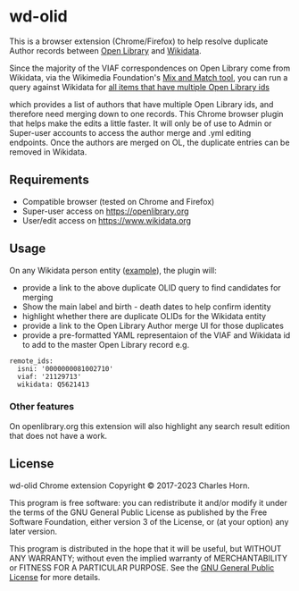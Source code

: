 # wd-olid

This is a browser extension (Chrome/Firefox) to help resolve duplicate Author records between [Open Library](https://openlibrary.org/) and [Wikidata](https://www.wikidata.org/).

 Since the majority of the VIAF correspondences on Open Library come from Wikidata, via the Wikimedia Foundation's [Mix and Match tool](https://tools.wmflabs.org/mix-n-match/#/), you can run a query against Wikidata for [all items that have multiple Open Library ids](https://query.wikidata.org/#%23People%20with%20more%20than%20one%20OLID%0ASELECT%20%3Fitem%20%3FitemLabel%20%3Fcount%0AWHERE%0A%7B%0A%20%20%7B%0A%20%20%20%20SELECT%20%3Fitem%20%28COUNT%28DISTINCT%20%3Folid%29%20AS%20%3Fcount%29%20WHERE%20%7B%0A%20%20%20%20%20%20%3Fitem%20wdt%3AP31%20wd%3AQ5%20.%0A%20%20%20%20%20%20%3Fitem%20wdt%3AP648%20%3Folid%20.%0A%0A%20%20%20%20%7D%0A%20%20%20%20GROUP%20BY%20%3Fitem%0A%20%20%7D%0A%20%20FILTER%20%28%20%3Fcount%20%3E%201%20%29%0A%20%20SERVICE%20wikibase%3Alabel%20%7B%20bd%3AserviceParam%20wikibase%3Alanguage%20%22en%22%20.%20%7D%0A%7D%0AORDER%20BY%20DESC%28%3Fcount%29%20%3FitemL)

which provides a list of authors that have multiple Open Library ids, and therefore need merging down to one records. This Chrome browser plugin that helps make the edits a little faster. It will only be of use to Admin or Super-user accounts to access the author merge and .yml editing endpoints. Once the authors are merged on OL, the duplicate entries can be removed in Wikidata.

## Requirements
  * Compatible browser (tested on Chrome and Firefox)
  * Super-user access on https://openlibrary.org
  * User/edit access on https://www.wikidata.org

## Usage
On any Wikidata person entity ([example](https://www.wikidata.org/wiki/Q5621413)), the plugin will:
  * provide a link to the above duplicate OLID query to find candidates for merging
  * Show the main label and birth - death dates to help confirm identity
  * highlight whether there are duplicate OLIDs for the Wikidata entity
  * provide a link to the Open Library Author merge UI for those duplicates
  * provide a pre-formatted YAML representaion of the VIAF and Wikidata id to add to the master Open Library record
  e.g.
  ```
remote_ids:
    isni: '0000000081002710'
    viaf: '21129713'
    wikidata: Q5621413
  ```

### Other features
On openlibrary.org this extension will also highlight any search result edition that does not have a work.

## License

wd-olid Chrome extension
Copyright © 2017-2023 Charles Horn.

This program is free software: you can redistribute it and/or modify
it under the terms of the GNU General Public License as published by
the Free Software Foundation, either version 3 of the License, or
(at your option) any later version.

This program is distributed in the hope that it will be useful,
but WITHOUT ANY WARRANTY; without even the implied warranty of
MERCHANTABILITY or FITNESS FOR A PARTICULAR PURPOSE.  See the
[GNU General Public License](COPYING) for more details.
